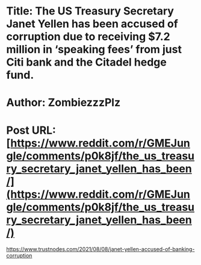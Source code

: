 # Title: The US Treasury Secretary Janet Yellen has been accused of corruption due to receiving $7.2 million in ‘speaking fees’ from just Citi bank and the Citadel hedge fund.
# Author: ZombiezzzPlz
# Post URL: [https://www.reddit.com/r/GMEJungle/comments/p0k8jf/the_us_treasury_secretary_janet_yellen_has_been/](https://www.reddit.com/r/GMEJungle/comments/p0k8jf/the_us_treasury_secretary_janet_yellen_has_been/)


https://www.trustnodes.com/2021/08/08/janet-yellen-accused-of-banking-corruption